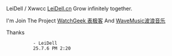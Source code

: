 LeiDell / Xwwcc
[LeiDell.cn](https://leidell.cn)
Grow infinitely together.

I'm Join The Project
[WatchGeek 表极客](https://watchgeek.cn) And [WaveMusic波浪音乐](https://wave.watchgeek.cn)

Thanks

              - LeiDell
              25.7.6 PM 2:20
